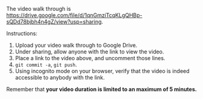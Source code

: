 The video walk through is https://drive.google.com/file/d/1qnGmziTcqKLgQHBp-sQDd78bjbh4n4gZ/view?usp=sharing.

Instructions:

1. Upload your video walk through to Google Drive.
2. Under sharing, allow anyone with the link to view the video.
3. Place a link to the video above, and uncomment those lines.
4. `git commit -a`, `git push`.
5. Using incognito mode on your browser, verify that the video is indeed accessible to anybody with the link.

Remember that **your video duration is limited to an maximum of 5 minutes.**   
